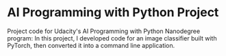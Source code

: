 # AI Programming with Python Project

Project code for Udacity's AI Programming with Python Nanodegree program:
 In this project, I developed code for an image classifier built with PyTorch, then converted it into a command line application.

